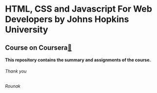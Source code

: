 # HTML, CSS and Javascript For Web Developers by Johns Hopkins University
## Course on Coursera[🔗](https://www.coursera.org/learn/html-css-javascript-for-web-developers)
#### This repository contains the summary and assignments of the course.
###### Thank you
###### Rounak
